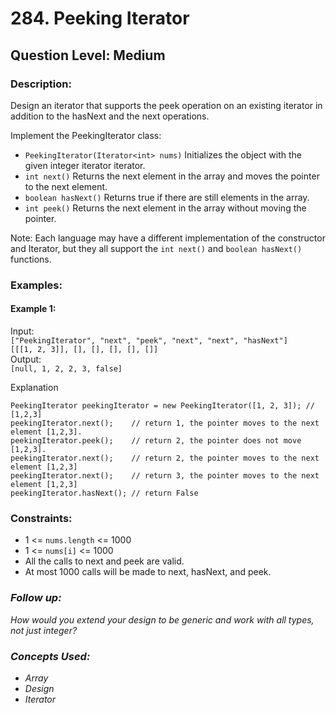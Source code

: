 # 284. Peeking Iterator
## Question Level: Medium
### Description:
Design an iterator that supports the peek operation on an existing iterator in addition to the hasNext and the next operations.

Implement the PeekingIterator class:
- `PeekingIterator(Iterator<int> nums)` Initializes the object with the given integer iterator iterator.
- `int next()` Returns the next element in the array and moves the pointer to the next element.
- `boolean hasNext()` Returns true if there are still elements in the array.
- `int peek()` Returns the next element in the array without moving the pointer.

Note: Each language may have a different implementation of the constructor and Iterator, but they all support the `int next()` and `boolean hasNext()` functions.

### Examples:
#### Example 1:

Input:<br>
`["PeekingIterator", "next", "peek", "next", "next", "hasNext"]`<br>
`[[[1, 2, 3]], [], [], [], [], []]`<br>
Output:<br>
`[null, 1, 2, 2, 3, false]`<br>

Explanation<br>
```
PeekingIterator peekingIterator = new PeekingIterator([1, 2, 3]); // [1,2,3]
peekingIterator.next();    // return 1, the pointer moves to the next element [1,2,3].
peekingIterator.peek();    // return 2, the pointer does not move [1,2,3].
peekingIterator.next();    // return 2, the pointer moves to the next element [1,2,3]
peekingIterator.next();    // return 3, the pointer moves to the next element [1,2,3]
peekingIterator.hasNext(); // return False
```

### Constraints:

- 1 <= `nums.length` <= 1000
- 1 <= `nums[i]` <= 1000
- All the calls to next and peek are valid.
- At most 1000 calls will be made to next, hasNext, and peek.

### <i>Follow up: 
How would you extend your design to be generic and work with all types, not just integer?

### Concepts Used:
- Array
- Design
- Iterator </i>